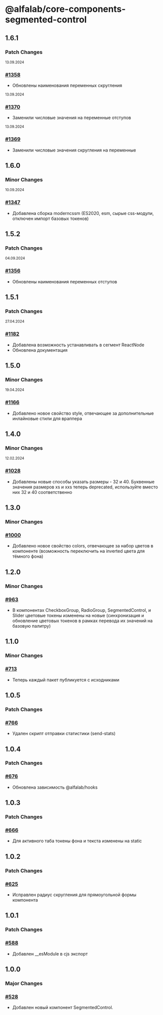 # @alfalab/core-components-segmented-control

## 1.6.1

### Patch Changes

<sup><time>13.09.2024</time></sup>

### [#1358](https://github.com/core-ds/core-components/pull/1358)

-   Обновлены наименования переменных скругления

<sup><time>13.09.2024</time></sup>

### [#1370](https://github.com/core-ds/core-components/pull/1370)

-   Заменили числовые значения на переменные отступов

<sup><time>13.09.2024</time></sup>

### [#1369](https://github.com/core-ds/core-components/pull/1369)

-   Заменили числовые значения скругления на переменные

## 1.6.0

### Minor Changes

<sup><time>10.09.2024</time></sup>

### [#1347](https://github.com/core-ds/core-components/pull/1347)

-   Добавлена сборка moderncssm (ES2020, esm, сырые css-модули, отключен импорт базовых токенов)

## 1.5.2

### Patch Changes

<sup><time>04.09.2024</time></sup>

### [#1356](https://github.com/core-ds/core-components/pull/1356)

-   Обновлены наименования переменных отступов

## 1.5.1

### Patch Changes

<sup><time>27.04.2024</time></sup>

### [#1182](https://github.com/core-ds/core-components/pull/1182)

-   Добавлена возможность устанавливать в сегмент ReactNode
-   Обновлена документация

## 1.5.0

### Minor Changes

<sup><time>19.04.2024</time></sup>

### [#1166](https://github.com/core-ds/core-components/pull/1166)

-   Добавлено новое свойство style, отвечающее за дополнительные инлайновые стили для враппера

## 1.4.0

### Minor Changes

<sup><time>12.02.2024</time></sup>

### [#1028](https://github.com/core-ds/core-components/pull/1028)

-   Добавлены новые способы указать размеры - 32 и 40. Буквенные значения размеров xs и xxs теперь deprecated, используйте вместо них 32 и 40 соответственно

## 1.3.0

### Minor Changes

### [#1000](https://github.com/core-ds/core-components/pull/1000)

-   Добавлено новое свойство colors, отвечающее за набор цветов в компоненте (возможность переключить на inverted цвета для тёмного фона)

## 1.2.0

### Minor Changes

### [#963](https://github.com/core-ds/core-components/pull/963)

-   В компонентах CheckboxGroup, RadioGroup, SegmentedControl, и Slider цветовые токены изменены на новые (синхронизация и обновление цветовых токенов в рамках перевода их значений на базовую палитру)

## 1.1.0

### Minor Changes

### [#713](https://github.com/core-ds/core-components/pull/713)

-   Теперь каждый пакет публикуется с исходниками

## 1.0.5

### Patch Changes

### [#766](https://github.com/core-ds/core-components/pull/766)

-   Удален скрипт отправки статистики (send-stats)

## 1.0.4

### Patch Changes

### [#676](https://github.com/core-ds/core-components/pull/676)

-   Обновлена зависимость @alfalab/hooks

## 1.0.3

### Patch Changes

### [#666](https://github.com/core-ds/core-components/pull/666)

-   Для активного таба токены фона и текста изменены на static

## 1.0.2

### Patch Changes

### [#625](https://github.com/core-ds/core-components/pull/625)

-   Исправлен радиус скругления для прямоугольной формы компонента

## 1.0.1

### Patch Changes

### [#588](https://github.com/core-ds/core-components/pull/588)

-   Добавлен \_\_esModule в cjs экспорт

## 1.0.0

### Major Changes

### [#528](https://github.com/core-ds/core-components/pull/528)

-   Добавлен новый компонент SegmentedControl.
